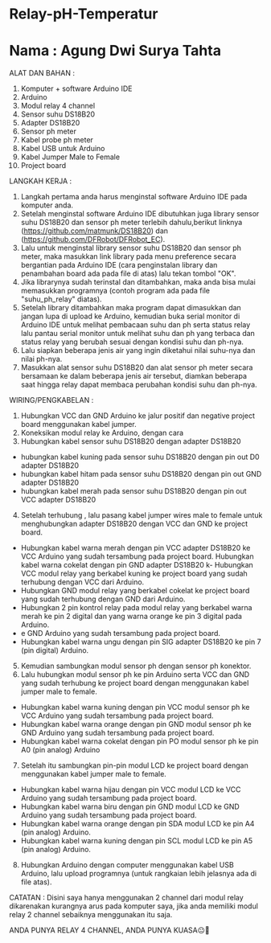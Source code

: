 # Relay-pH-Temperatur
# Nama : Agung Dwi Surya Tahta


ALAT DAN BAHAN :
1.	Komputer + software Arduino IDE
2.	Arduino 
3.	Modul relay 4 channel
4.	Sensor suhu DS18B20
5.	Adapter DS18B20
6.	Sensor ph meter
7.	Kabel probe ph meter 
8.	Kabel USB untuk Arduino
9.	Kabel Jumper Male to Female
10.	Project board


LANGKAH KERJA :
1. Langkah pertama anda harus menginstal software Arduino IDE pada komputer anda. 
2. Setelah menginstal software Arduino IDE dibutuhkan juga library sensor suhu DS18B20 dan sensor ph meter terlebih dahulu,berikut linknya  (https://github.com/matmunk/DS18B20) dan (https://github.com/DFRobot/DFRobot_EC).
3. Lalu untuk menginstal library sensor suhu DS18B20 dan sensor ph meter, maka masukkan link library pada menu preference secara bergantian  pada  Arduino IDE (cara penginstalan library dan penambahan board ada pada file di atas) lalu tekan tombol "OK".
4. Jika librarynya sudah terinstal dan ditambahkan, maka anda bisa mulai memasukkan programnya (contoh program ada pada file "suhu_ph_relay" diatas). 
5. Setelah library ditambahkan maka program dapat dimasukkan dan jangan lupa di upload ke Arduino, kemudian buka serial monitor di Arduino IDE untuk melihat pembacaan suhu dan ph serta status relay lalu pantau serial monitor untuk melihat suhu dan ph yang terbaca dan status relay yang berubah sesuai dengan kondisi suhu dan ph-nya.
6. Lalu siapkan beberapa jenis air yang ingin diketahui nilai suhu-nya dan nilai ph-nya.
7. Masukkan alat sensor suhu DS18B20 dan alat sensor ph meter secara bersamaan  ke dalam beberapa jenis air tersebut, diamkan beberapa saat hingga relay dapat membaca perubahan kondisi suhu dan ph-nya.


WIRING/PENGKABELAN :
1.	Hubungkan VCC dan GND Arduino ke jalur positif dan negative project board menggunakan kabel jumper.
2.	Koneksikan modul relay ke Arduino, dengan cara
3.	Hubungkan kabel sensor suhu DS18B20 dengan adapter DS18B20
- hubungkan kabel kuning pada sensor suhu DS18B20 dengan pin out D0 adapter DS18B20
- hubungkan kabel hitam pada sensor suhu DS18B20 dengan pin out GND adapter DS18B20
- hubungkan kabel merah pada sensor suhu DS18B20 dengan pin out VCC adapter DS18B20
4.	Setelah terhubung , lalu pasang kabel jumper wires male to female untuk menghubungkan adapter DS18B20 dengan VCC dan GND ke project board.
-	 Hubungkan kabel warna merah dengan pin VCC adapter DS18B20 ke VCC Arduino yang sudah tersambung pada project board.
Hubungkan kabel warna cokelat dengan pin GND adapter DS18B20 k- Hubungkan VCC modul relay yang berkabel kuning ke project board yang sudah terhubung dengan VCC dari Arduino.
- Hubungkan GND modul relay yang berkabel cokelat ke project board yang sudah terhubung dengan GND dari Arduino.
- Hubungkan 2 pin kontrol relay pada modul relay yang berkabel warna merah ke pin 2 digital dan yang warna orange ke pin 3 digital pada Arduino.
-	e GND Arduino yang sudah tersambung pada project board.
-	Hubungkan  kabel warna ungu dengan pin SIG adapter DS18B20 ke pin 7 (pin digital) Arduino.
5.	Kemudian sambungkan modul sensor ph dengan sensor ph konektor.
6.	Lalu hubungkan modul sensor ph ke  pin Arduino serta VCC dan GND yang sudah terhubung ke project board dengan menggunakan kabel jumper male to female.
-	Hubungkan kabel warna kuning dengan pin VCC modul sensor ph ke VCC Arduino yang sudah tersambung pada project board.
-	Hubungkan kabel warna orange dengan pin GND modul sensor ph ke GND Arduino yang sudah tersambung pada project board.
-	Hubungkan kabel warna cokelat dengan pin PO modul sensor ph ke pin A0 (pin analog) Arduino
7.	Setelah itu sambungkan pin-pin modul LCD ke project board dengan 
menggunakan kabel jumper male to female.
-	Hubungkan kabel warna hijau dengan pin VCC modul LCD ke VCC Arduino yang sudah tersambung pada project board.
-	Hubungkan kabel warna biru dengan pin GND modul LCD ke GND Arduino yang sudah tersambung pada project board.
-	Hubungkan kabel warna orange dengan pin SDA modul LCD ke pin A4 (pin analog) Arduino.
-	Hubungkan kabel warna kuning dengan pin SCL modul LCD ke pin A5 (pin analog) Arduino.
8.	Hubungkan Arduino dengan computer menggunakan kabel USB Arduino, lalu upload programnya (untuk rangkaian lebih jelasnya ada di file atas).


CATATAN :
Disini saya hanya menggunakan 2 channel dari modul relay dikarenakan kurangnya arus pada komputer saya, jika anda memiliki modul relay 2 channel sebaiknya menggunakan itu saja.

ANDA PUNYA RELAY 4 CHANNEL, ANDA PUNYA KUASA😐🤨

